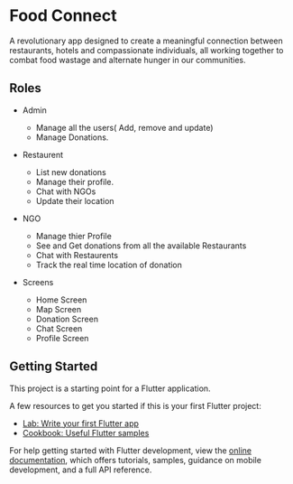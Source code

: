 # Food Connect

A revolutionary app designed to create a meaningful connection between restaurants, hotels and compassionate individuals, all working together to combat food wastage and alternate hunger in our communities.

## Roles

- Admin
  - Manage all the users( Add, remove and update)
  - Manage Donations.

- Restaurent
  - List new donations
  - Manage their profile.
  - Chat with NGOs
  - Update their location

- NGO
  - Manage thier Profile
  - See and Get donations from all the available Restaurants
  - Chat with Restaurents
  - Track the real time location of donation

- Screens
  - Home Screen
  - Map Screen
  - Donation Screen
  - Chat Screen
  - Profile Screen
    
## Getting Started

This project is a starting point for a Flutter application.

A few resources to get you started if this is your first Flutter project:

- [Lab: Write your first Flutter app](https://docs.flutter.dev/get-started/codelab)
- [Cookbook: Useful Flutter samples](https://docs.flutter.dev/cookbook)

For help getting started with Flutter development, view the
[online documentation](https://docs.flutter.dev/), which offers tutorials,
samples, guidance on mobile development, and a full API reference.

